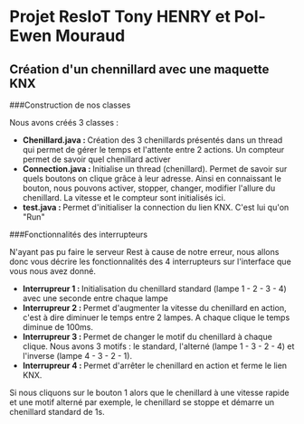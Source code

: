 # Projet ResIoT Tony HENRY et Pol-Ewen Mouraud
## Création d'un chennillard avec une maquette KNX

###Construction de nos classes

<p> 
 Nous avons créés 3 classes :
  <ul>
    <li><strong>Chenillard.java : </strong> Création des 3 chenillards présentés dans un thread qui permet de gérer le temps et l'attente entre 2 actions. 
    Un compteur permet de savoir quel chenillard activer</li>
    <li><strong>Connection.java  : </strong> Initialise un thread (chenillard). Permet de savoir sur quels boutons on clique grâce à leur adresse. Ainsi en connaissant le bouton, nous pouvons activer, stopper, changer, modifier l'allure du chenillard. La vitesse et le compteur sont initialisés ici. </li>
    <li><strong>test.java  : </strong> Permet d'initialiser la connection du lien KNX. C'est lui qu'on "Run"</li>
</ul>
        

###Fonctionnalités des interrupteurs

<p> N'ayant pas pu faire le serveur Rest à cause de notre erreur, nous allons donc vous décrire les fonctionnalités des 4 interrupteurs sur l'interface que vous nous avez donné.
  
  
  <ul>
    <li><strong>Interrupreur 1  : </strong> Initialisation du chenillard standard (lampe 1 - 2 - 3 - 4) avec une seconde entre chaque lampe </li>
    <li><strong>Interrupreur 2  : </strong> Permet d'augmenter la vitesse du chenillard en action, c'est à dire diminuer le temps entre 2 lampes. A chaque clique le temps diminue de 100ms.</li>
    <li><strong>Interrupreur 3  : </strong> Permet de changer le motif du chenillard à chaque clique. Nous avons 3 motifs : le standard, l'alterné (lampe 1 - 3 - 2 - 4) et l'inverse (lampe 4 - 3 - 2 - 1).</li>
    <li><strong>Interrupreur 4  : </strong> Permet d'arrêter le chenillard en action et ferme le lien KNX.</li>
</ul>
                        
                        
                       
                      
                      
 Si nous cliquons sur le bouton 1 alors que le chenillard à une vitesse rapide et une motif alterné par exemple, le chenillard se stoppe et démarre un chenillard standard de 1s.
</p>
